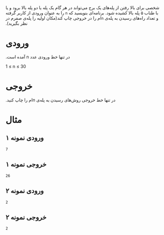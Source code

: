 ‫شخصی برای بالا رفتن از پله‌های یک برج می‌تواند در هر گام  یک پله یا دو پله بالا برود و یا با طناب ۵ پله بالا کشیده شود. برنامه‌ای  بنویسید که `n` را به عنوان ورودی از کاربر گرفته و تعداد راه‌های رسیدن به پله‌ی `n`ام را در خروجی چاپ کند(مکان اولیه را پله‌ی صفرم در نظر بگیرید).

# ورودی

‫در تنها خط ورودی عدد n آمده است.

1 ≤ n ≤ 30

# خروجی

‫در تنها خط خروجی روش‌های رسیدن به پله‌ی nام را چاپ کنید.

# مثال

## ورودی نمونه ۱

```
7
```

## خروجی نمونه ۱

```
26
```

## ورودی نمونه ۲

```
2
```

## خروجی نمونه ۲

```
2
```